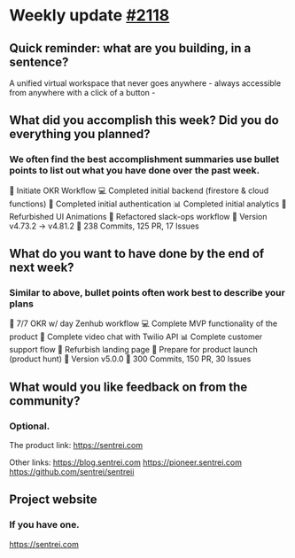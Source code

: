 # Weekly update [#2118](https://github.com/sentrei/sentrei/issues/2118)

## Quick reminder: what are you building, in a sentence?

A unified virtual workspace that never goes anywhere - always accessible from anywhere with a click of a button -

## What did you accomplish this week? Did you do everything you planned?

### We often find the best accomplishment summaries use bullet points to list out what you have done over the past week.

🏁 Initiate OKR Workflow
💻 Completed initial backend (firestore & cloud functions)
👤 Completed initial authentication
📊 Completed initial analytics
💅 Refurbished UI Animations
🌈 Refactored slack-ops workflow
🚀 Version v4.73.2 -> v4.81.2
🚗 238 Commits, 125 PR, 17 Issues

## What do you want to have done by the end of next week?

### Similar to above, bullet points often work best to describe your plans

🏁 7/7 OKR w/ day Zenhub workflow
💻 Complete MVP functionality of the product
👤 Complete video chat with Twilio API
📊 Complete customer support flow
💅 Refurbish landing page
🌈 Prepare for product launch (product hunt)
🚀 Version v5.0.0
🚗 300 Commits, 150 PR, 30 Issues

## What would you like feedback on from the community?

### Optional.

The product link:
https://sentrei.com

Other links:
https://blog.sentrei.com
https://pioneer.sentrei.com
https://github.com/sentrei/sentreii

## Project website

### If you have one.

https://sentrei.com
